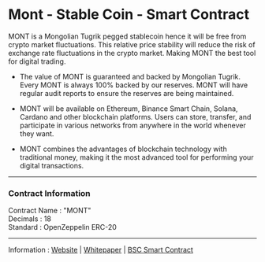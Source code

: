 # Mont - Stable Coin - Smart Contract

MONT is a Mongolian Tugrik pegged stablecoin hence it will be free from crypto market fluctuations. This relative price stability will reduce the risk of exchange rate fluctuations in the crypto market. Making MONT the best tool for digital trading. <br>

- The value of MONT is guaranteed and backed by Mongolian Tugrik. Every MONT is always 100% backed by our reserves. MONT will have regular audit reports to ensure the reserves are being maintained.

- MONT will be available on Ethereum, Binance Smart Chain, Solana, Cardano and other blockchain platforms. Users can store, transfer, and participate in various networks from anywhere in the world whenever they want.

- MONT combines the advantages of blockchain technology with traditional money, making it the most advanced tool for performing your digital transactions. 

---

### Contract Information
Contract Name : "MONT" <br>
Decimals : 18 <br>
Standard : OpenZeppelin ERC-20 <br>

----
Information :
[Website](https://stablecoin.mn/) |
[Whitepaper](https://www.stablecoin.mn/whitepaper.pdf) |
[BSC Smart Contract](https://bscscan.com/token/0x2D279FDECdf7f5705F5ff0bD80F8D9a305Ea87F4)
